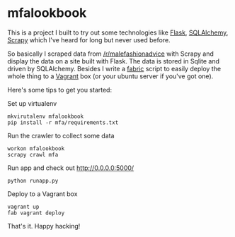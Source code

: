 mfalookbook
===========
This is a project I built to try out some technologies like [Flask](flask.pocoo.org), [SQLAlchemy](http://www.sqlalchemy.org/), [Scrapy](http://scrapy.org/) which I've heard for long but never used before.

So basically I scraped data from [/r/malefashionadvice](http://reddit.com/r/malefashionadvice/) with Scrapy and display the data on a site built with Flask. The data is stored in Sqlite and driven by SQLAlchemy. Besides I write a [fabric](http://fabfile.org) script to easily deploy the whole thing to a [Vagrant](http://www.vagrantup.com) box (or your ubuntu server if you've got one).

Here's some tips to get you started:

Set up virtualenv
```
mkvirutalenv mfalookbook
pip install -r mfa/requirements.txt
```

Run the crawler to collect some data
```
workon mfalookbook
scrapy crawl mfa
```

Run app and check out http://0.0.0.0:5000/
```
python runapp.py
```

Deploy to a Vagrant box
```
vagrant up
fab vagrant deploy
```

That's it. Happy hacking!
